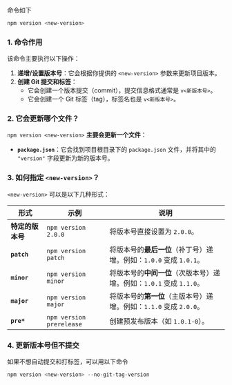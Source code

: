 命令如下

```sh
npm version <new-version>
```

### 1. 命令作用

该命令主要执行以下操作：

1. **递增/设置版本号**：它会根据你提供的 `<new-version>` 参数来更新项目版本。
2. **创建 Git 提交和标签**：
   - 它会创建一个版本提交（commit），提交信息格式通常是 `v<新版本号>`。
   - 它会创建一个 Git 标签（tag），标签名也是 `v<新版本号>`。

### 2. 它会更新哪个文件？

`npm version <new-version>` **主要会更新一个文件**：

- **`package.json`**：它会找到项目根目录下的 `package.json` 文件，并将其中的 `"version"` 字段更新为新的版本号。

### 3. 如何指定 `<new-version>`？

`<new-version>` 可以是以下几种形式：

| **形式**         | **示例**                 | **说明**                                                             |
| ---------------- | ------------------------ | -------------------------------------------------------------------- |
| **特定的版本号** | `npm version 2.0.0`      | 将版本号直接设置为 `2.0.0`。                                         |
| **`patch`**      | `npm version patch`      | 将版本号的**最后一位**（补丁号）递增。例如：`1.0.0` 变成 `1.0.1`。   |
| **`minor`**      | `npm version minor`      | 将版本号的**中间一位**（次版本号）递增。例如：`1.0.1` 变成 `1.1.0`。 |
| **`major`**      | `npm version major`      | 将版本号的**第一位**（主版本号）递增。例如：`1.1.0` 变成 `2.0.0`。   |
| **`pre*`**       | `npm version prerelease` | 创建预发布版本（如 `1.0.1-0`）。                                     |

### 4. 更新版本号但不提交

如果不想自动提交和打标签，可以用以下命令

```sh
npm version <new-version> --no-git-tag-version
```
